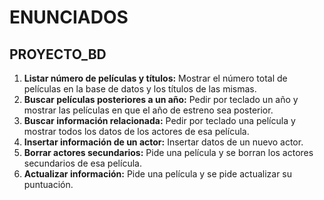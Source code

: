 # ENUNCIADOS  
## PROYECTO_BD  

1. **Listar número de películas y títulos:** Mostrar el número total de películas en la base de datos y los títulos de las mismas.  
2. **Buscar películas posteriores a un año:** Pedir por teclado un año y mostrar las películas en que el año de estreno sea posterior.  
3. **Buscar información relacionada:** Pedir por teclado una película y mostrar todos los datos de los actores de esa película.  
4. **Insertar información de un actor:** Insertar datos de un nuevo actor.  
5. **Borrar actores secundarios:** Pide una película y se borran los actores secundarios de esa película.  
6. **Actualizar información:** Pide una película y se pide actualizar su puntuación.  
